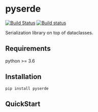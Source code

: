 # pyserde

[![Build Status](https://travis-ci.org/yukinarit/pyserde.svg?branch=master)](https://travis-ci.org/yukinarit/pyserde)
[![Build status](https://ci.appveyor.com/api/projects/status/w4i5x8x9d4sbxhn2?svg=true)](https://ci.appveyor.com/project/yukinarit/pyserde)

Serialization library on top of dataclasses.


## Requirements

python >= 3.6

## Installation

```
pip install pyserde
```

## QuickStart

